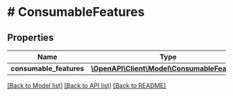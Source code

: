 # # ConsumableFeatures

## Properties

Name | Type | Description | Notes
------------ | ------------- | ------------- | -------------
**consumable_features** | [**\OpenAPI\Client\Model\ConsumableFeature[]**](ConsumableFeature.md) |  | [optional]

[[Back to Model list]](../../README.md#models) [[Back to API list]](../../README.md#endpoints) [[Back to README]](../../README.md)
